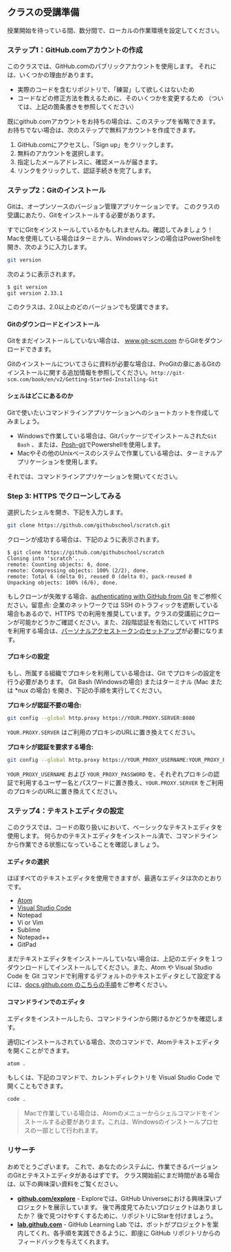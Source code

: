 ## クラスの受講準備

授業開始を待っている間、数分間で、ローカルの作業環境を設定してください。

### ステップ1：GitHub.comアカウントの作成

このクラスでは、GitHub.comのパブリックアカウントを使用します。 それには、いくつかの理由があります。

- 実際のコードを含むリポジトリで、「練習」して欲しくはないため
- コードなどの修正方法を教えるために、そのいくつかを変更するため （ついては、上記の箇条書きを参照してください）

既にgithub.comアカウントをお持ちの場合は、このステップを省略できます。 お持ちでない場合は、次のステップで無料アカウントを作成できます。

1. GitHub.comにアクセスし、「Sign up」をクリックします。
2. 無料のアカウントを選択します。
3. 指定したメールアドレスに、確認メールが届きます。
4. リンクをクリックして、認証手続きを完了します。

### ステップ2：Gitのインストール

Gitは、オープンソースのバージョン管理アプリケーションです。 このクラスの受講にあたり、Gitをインストールする必要があります。

すでにGitをインストールしているかもしれませんね。確認してみましょう！ Macを使用している場合はターミナル、Windowsマシンの場合はPowerShellを開き、次のように入力します。

```sh
git version
```

次のように表示されます。

```shell-session
$ git version
git version 2.33.1
```

このクラスは、2.0以上のどのバージョンでも受講できます。

#### Gitのダウンロードとインストール

Gitをまだインストールしていない場合は、 www.git-scm.com からGitをダウンロードできます。

Gitのインストールについてさらに資料が必要な場合は、ProGitの章にあるGitのインストールに関する追加情報を参照してください。`http://git-scm.com/book/en/v2/Getting-Started-Installing-Git`

#### シェルはどこにあるのか

Gitで使いたいコマンドラインアプリケーションへのショートカットを作成してみましょう。

- Windowsで作業している場合は、Gitパッケージでインストールされた` Git Bash ` 、または、[Posh-git](http://dahlbyk.github.io/posh-git/)でPowershellを使用します。
- Macやその他のUnixベースのシステムで作業している場合は、ターミナルアプリケーションを使用します。

それでは、コマンドラインアプリケーションを開いてください。

### Step 3: HTTPS でクローンしてみる

選択したシェルを開き、下記を入力します。

```sh
git clone https://github.com/githubschool/scratch.git
```

クローンが成功する場合は、下記のように表示されます。

```shell-session
$ git clone https://github.com/githubschool/scratch
Cloning into 'scratch'...
remote: Counting objects: 6, done.
remote: Compressing objects: 100% (2/2), done.
remote: Total 6 (delta 0), reused 0 (delta 0), pack-reused 0
Unpacking objects: 100% (6/6), done.
```

もしクローンが失敗する場合、[authenticating with GitHub from Git](https://docs.github.com/github/getting-started-with-github/set-up-git#next-steps-authenticating-with-github-from-git) をご参照ください。留意点: 企業のネットワークでは SSH のトラフィックを遮断している場合もあるので、HTTPS での利用を推奨しています。クラスの受講前にクローンが可能かどうかご確認ください。また、2段階認証を有効にしていて HTTPS を利用する場合は、[パーソナルアクセストークンのセットアップ](https://docs.github.com/github/authenticating-to-github/accessing-github-using-two-factor-authentication#using-two-factor-authentication-with-the-command-line)が必要になります。

#### プロキシの設定

もし、所属する組織でプロキシを利用している場合は、Git でプロキシの設定を行う必要があります。 Git Bash (Windowsの場合) またはターミナル (Mac または \*nux の場合) を開き、下記の手順を実行してください。

**プロキシが認証不要の場合:**

```sh
git config --global http.proxy https://YOUR.PROXY.SERVER:8080
```

`YOUR.PROXY.SERVER` はご利用のプロキシのURLに置き換えてください。

**プロキシが認証を要求する場合:**

```sh
git config --global http.proxy https://YOUR_PROXY_USERNAME:YOUR_PROXY_PASSWORD@YOUR.PROXY.SERVER:8080
```

`YOUR_PROXY_USERNAME` および `YOUR_PROXY_PASSWORD` を、それぞれプロキシの認証で利用するユーザー名とパスワードに置き換え、`YOUR.PROXY.SERVER` をご利用のプロキシのURLに置き換えてください。

### ステップ4：テキストエディタの設定

このクラスでは、コードの取り扱いにおいて、ベーシックなテキストエディタを使用します。 何らかのテキストエディタをインストール済で、コマンドラインから作業できる状態になっていることを確認しましょう。

#### エディタの選択

ほぼすべてのテキストエディタを使用できますが、最適なエディタは次のとおりです。

- [Atom](https://atom.io/)
- [Visual Studio Code](https://code.visualstudio.com)
- Notepad
- Vi or Vim
- Sublime
- Notepad++
- GitPad

まだテキストエディタをインストールしていない場合は、上記のエディタを１つダウンロードしてインストールしてください。また、Atom や Visual Studio Code を Git コマンドで利用するデフォルトのテキストエディタとして設定するには、[docs.github.com のこちらの手順](https://docs.github.com/github/using-git/associating-text-editors-with-git)をご参考ください。

#### コマンドラインでのエディタ

エディタをインストールしたら、コマンドラインから開けるかどうかを確認します。

適切にインストールされている場合、次のコマンドで、Atomテキストエディタを開くことができます。

```sh
atom .
```

もしくは、下記のコマンドで、カレントディレクトリを Visual Studio Code で開くこともできます。

```sh
code .
```

> Macで作業している場合は、Atomのメニューからシェルコマンドをインストールする必要があります。これは、Windowsのインストールプロセスの一部として行われます。

### リサーチ

おめでとうございます。 これで、あなたのシステムに、作業できるバージョンのGitとテキストエディタがあるはずです。 クラス開始前にまだ時間がある場合は、以下の興味深い資料をご覧ください。

- **[github.com/explore](https://www.github.com/explore)** - Exploreでは、GitHub Universeにおける興味深いプロジェクトを展示しています。 後で再度見てみたいプロジェクトはありましたか？ 後で見つけやすくするために、リポジトリにStarを付けましょう。
- **[lab.github.com](https://lab.github.com)** - GitHub Learning Lab では、ボットがプロジェクトを案内してくれ、各手順を実践できるように、即座に GitHub リポジトリからのフィードバックを与えてくれます。
